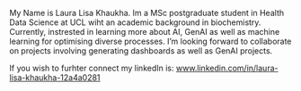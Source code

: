 My Name is Laura Lisa Khaukha. Im a MSc postgraduate student in Health Data Science at UCL wiht an academic background in biochemistry. 
Currently, instrested in learning more about AI, GenAI as well as machine learning for optimising diverse processes. 
I’m looking forward to collaborate on projects involving generating dashboards as well as GenAI projects.

If you wish to furhter connect my linkedIn is: www.linkedin.com/in/laura-lisa-khaukha-12a4a0281

<!---
laurakhaukha/laurakhaukha is a ✨ special ✨ repository because its `README.md` (this file) appears on your GitHub profile.
You can click the Preview link to take a look at your changes.
--->
